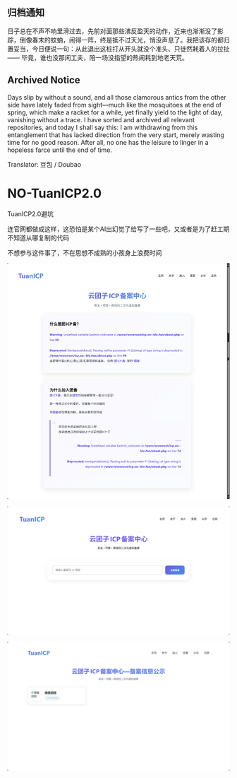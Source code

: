 ## 归档通知

日子总在不声不响里滑过去，先前对面那些沸反盈天的动作，近来也渐渐没了影踪，倒像春末的蚊蚋，闹得一阵，终是抵不过天光，悄没声息了。我把该存的都归置妥当，今日便说一句：从此退出这桩打从开头就没个准头、只徒然耗着人的拉扯 —— 毕竟，谁也没那闲工夫，陪一场没指望的热闹耗到地老天荒。

## Archived Notice

Days slip by without a sound, and all those clamorous antics from the other side have lately faded from sight—much like the mosquitoes at the end of spring, which make a racket for a while, yet finally yield to the light of day, vanishing without a trace. I have sorted and archived all relevant repositories, and today I shall say this: I am withdrawing from this entanglement that has lacked direction from the very start, merely wasting time for no good reason. After all, no one has the leisure to linger in a hopeless farce until the end of time.

Translator: 豆包 / Doubao

# NO-TuanICP2.0
TuanICP2.0避坑

连官网都做成这样，这恐怕是某个AI出幻觉了给写了一些吧，又或者是为了赶工期不知道从哪复制的代码

不想参与这件事了，不在思想不成熟的小孩身上浪费时间

![TuanICP2.0官网截图](48b15227db51958d9b8d0467bad39590.png)

![TuanICP2.0官网截图](image.png)

![TuanICP2.0官网截图](image-1.png)
